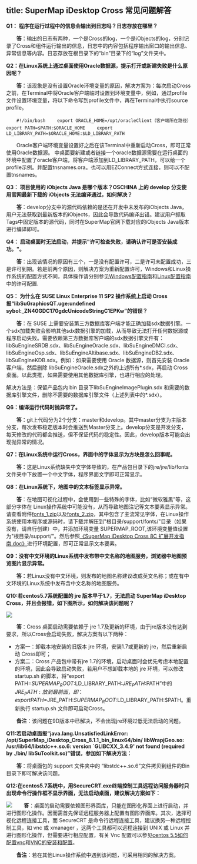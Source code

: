 title: SuperMap iDesktop Cross 常见问题解答
---
**Q1： 程序在运行过程中的信息会输出到日志吗？日志存放在哪里？**

　　**答**：输出的日志有两种，一个是Cross的log，一个是iObjects的log，分别记录了Cross和组件运行输出的信息，日志中的内容包括程序输出窗口的输出信息、异常信息等内容。日志存放在根目录下的“bin”目录下的“log”文件夹中。

**Q2：在Linux系统上通过桌面使用Oracle数据源，提示打开或新建失败是什么原因呢？**

　　**答**：该现象是没有设置Oracle环境变量的原因，解决方案为：每次启动Cross之前，在Terminal中将Oracle客户端临时设置到环境变量中，例如，通过profile文件设置环境变量，将以下命令写到profile文件中，再在Terminal中执行source profile。

　　`#!/bin/bash`
　　`export ORACLE_HOME=/opt/oracleClient（客户端所在路径）`
　　`export PATH=$PATH:$ORACLE_HOME`
　　`export LD_LIBRARY_PATH=$ORACLE_HOME:$LD_LIBRARY_PATH`

　　Oracle客户端环境变量设置好之后在该Terminal中重新启动Cross，即可正常使用Oracle数据源。
中桌面要新建或者链接一个oracle数据源需要在运行桌面的环境中配置了oracle客户端，将客户端添加到LD_LIBRARY_PATH，可以给一个profile示例。并配置tnsnames.ora。也可以用EZConnect方式连接，则可以不配置tnsnames。
 
**Q3： 项目使用的 iObjects Java 是哪个版本？OSCHINA 上的 develop 分支使用官网最新下载的 iObjects 无法编译通过，如何解决？**

　　**答**：develop分支中的源代码依赖的是还在开发中未发布的iObjects Java，用户无法获取到最新版本的iObjects，因此会导致代码编译出错。建议用户抓取Tags中固定版本的源代码，同时在SuperMap官网下载对应的iObjects Java版本进行编译即可。

**Q4： 启动桌面时无法启动，并提示"许可检查失败，请确认许可是否安装成功。"。**

　　**答**：出现该情况的原因有三个，一是没有配置许可，二是许可未配置成功，三是许可到期。若是前两个原因，则解决方案为重新配置许可，Windows和Linux操作系统的配置方式不同，具体操作请分别参见[Windows配置指南](http://git.oschina.net/supermap/SuperMap-iDesktop-Cross/blob/develop/SuperMap%20iDesktop%20Cross%20%E9%85%8D%E7%BD%AE%E6%8C%87%E5%8D%97&lsaquo;Windows%20%E7%AF%87/&rsaquo;.md?dir=0&filepath=SuperMap+iDesktop+Cross+%E9%85%8D%E7%BD%AE%E6%8C%87%E5%8D%97%28Windows+%E7%AF%87%29.md&oid=3710b6285443d7fd579b3024005bd2ea00d766ab&sha=00f388ee9ca8db2d0fc01f935b1adae511a5a6aa)和[Linux配置指南](http://git.oschina.net/supermap/SuperMap-iDesktop-Cross/blob/develop/SuperMap%20iDesktop%20Cross%20%E9%85%8D%E7%BD%AE%E6%8C%87%E5%8D%97&lsaquo;Linux%20%E7%AF%87&rsaquo;.md?dir=0&filepath=SuperMap+iDesktop+Cross+%E9%85%8D%E7%BD%AE%E6%8C%87%E5%8D%97%28Linux+%E7%AF%87%29.md&oid=8d10edcf1db38491ad05ec5925bfa17275194795&sha=00f388ee9ca8db2d0fc01f935b1adae511a5a6aa)中的许可配置.

**Q5： 为什么在 SUSE Linux Enterprise 11 SP2 操作系统上启动 Cross 报“libSuGraphicsQT.uge:undefined sybol:_ZN40GDC170gdcUnicodeStringC1EPKw”的错误？**

　　**答**：在 SUSE 上需要安装第三方数据库客户端才能正确加载sdx数据引擎。一个sdx加载失败会影响其他sdx数据引擎的加载，从而导致无法打开任何数据源或程序启动失败。需要依赖第三方数据库客户端的sdx数据引擎文件有：libSuEngineSRDB.sdx、libSuEngineOracle.sdx、libSuEngineDMCI.sdx、libSuEngineOsp.sdx、libSuEngineAltibase.sdx、libSuEngineDB2.sdx、libSuEngineKDB.sdx。例如：如果需要使用 Oracle 数据源，则首先安装 Oracle 客户端，然后删除 libSuEngineOracle.sdx之外的上述所有*.sdx，再启动 Cross 桌面。以此类推，如果需要使用其他数据库引擎，也进行相应的处理。

解决方法是：保留产品包内 bin 目录下libSuEngineImagePlugin.sdx 和需要的数据库引擎文件，删除不需要的数据库引擎文件（上述列表中的*.sdx）。
   
**Q6：编译运行代码时抛异常了。**

　　**答**：git上代码分为2个分支：master和develop。其中master分支为主版本分支，每次发布稳定版本时会推送到Master分支上。develop分支是开发分支，每天修改的代码都会推送，但不保证代码的稳定性。因此，develop版本可能会出现抛异常的情况。

**Q7：在Linux系统中运行Cross，界面中的字体显示为方块是怎么回事呢。**

　　**答**：这是Linux系统缺失中文字体导致的，在产品包目录下的jre/jre/lib/fonts文件夹中下放置一个中文字体，程序界面文字即可正常显示。

**Q8：在Linux系统下，地图中的文本标签显示异常。**

　　**答**：在地图可视化过程中，会使用到一些特殊的字体，比如“微软雅黑”等，这部分字体在 Linux操作系统中可能没有，从而导致地图注记等文本要素显示异常。请查看附件[fonts_1.zip](http://git.oschina.net/supermap/SuperMap-iDesktop-Cross/attach_files)以及[fonts_2.zip](http://git.oschina.net/supermap/SuperMap-iDesktop-Cross/attach_files)，其中包含了主流常见字体，在Linux操作系统使用本程序或源码时，请下载并解压到"根目录/support/fonts/"目录（如果没有，请自行创建）中，并添加环境变量 SUPERMAP_ROOT,该环境变量值设置为"根目录/support/"。然后参照[《SuperMap iDesktop Cross 8C 扩展开发指南.doc》](http://git.oschina.net/supermap/SuperMap-iDesktop-Cross)进行环境配置，即可正常显示文本要素。

**Q9：没有中文环境的Linux系统中发布带中文名称的地图服务，浏览器中地图预览图片显示异常。**

　　**答**：若Linux没有中文环境，则发布的地图名称建议改成英文名称；或在有中文环境的Linux系统中发布含中文名称的地图服务。

**Q10:若centos5.7系统配置的 jre 版本早于1.7，无法启动 SuperMap iDesktop Cross，并且会报错，如下图所示，如何解决该问题呢？**

  ![](img/jreError.png)

　　**答**：Cross 桌面启动需要依赖于 jre 1.7及更新的环境，由于jre版本没有达到要求，所以Cross会启动失败，解决方案有以下两种：

- 方案一：卸载本地安装的旧版本 jre 环境，安装1.7或更新的 jre，然后重新启动 Cross即可；
- 方案二：Cross 产品包中带有jre 1.7的环境，启动桌面时会优先考虑本地配置的环境，因此会导致启动失败，若用户不想卸载本地的 jre 环境，可以修改 startup.sh 的脚本，将“export PATH=$SUPERMAP_ROOT:$LD_LIBRARY_PATH:$JRE_PATH:$PATH”中的$JRE_PATH:放到最前面，即：export PATH=$JRE_PATH:$SUPERMAP_ROOT:$LD_LIBRARY_PATH:$PATH。重新执行 startup.sh 文件即可启动Cross。

　　**备注**：该问题在9D版本中已解决，不会出现jre环境过低无法启动的问题。

**Q11:若启动桌面报“java.lang.UnsatisfiedLinkError: /opt/SuperMap_iDesktop_Cross_8.1.1_bin_linux64/bin/ libWrapjGeo.so: /usr/lib64/libstdc++.so.6: version `GLIBCXX_3.4.9' not found (required by ./bin/ libSuToolkit.so)”错误，参加如下解决方法：**

　　**答**：将桌面包的 support 文件夹中的 “libstdc++.so.6”文件拷贝到组件的Bin目录下即可解决该问题。

**Q12:在centos5.7系统中，用SecureCRT.exe终端控制工具远程访问服务器时只出现命令行操作框不显示界面，无法启动桌面，建议解决方案如下：**

  ![](img/UIError.png)
　　**答**：桌面的启动需要依赖图形界面库，只能在图形化界面上进行启动，并进行图形化操作。因而需首先保证远程服务器上配置有图形界面库。其次，选择可视化远程连接工具，而 SecureCRT 是命令行远程连接工具，建议换另一种远程控制工具，如 vnc 或 xmanager ，这两个工具都可以远程连接到 UNIX 或 Linux 并进行图形化操作，但需要进行相应配置，有关 Vnc 配置可以参见[centos 5.5如何配置vnc](http://www.jb51.net/LINUXjishu/44494.html)和[VNC的安装和配置](http://www.cnblogs.com/jyzhao/p/5615448.html)。

　　**备注**：若在其他Linux操作系统中遇到该问题，可采用相同的解决方案。
